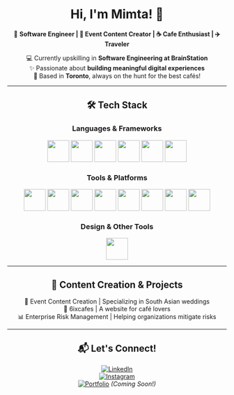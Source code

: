 <!-- Center Content -->
<div align="center">

# Hi, I'm Mimta! 👋  

🚀 **Software Engineer | 🎥 Event Content Creator | ☕ Cafe Enthusiast | ✈️ Traveler**  

💻 Currently upskilling in **Software Engineering at BrainStation**  
✨ Passionate about **building meaningful digital experiences**  
📍 Based in **Toronto**, always on the hunt for the best cafés!  

---

## 🛠️ Tech Stack  

<!-- Square Icons Section -->
### Languages & Frameworks  
<p>
  <img src="https://skillicons.dev/icons?i=javascript&theme=dark" width="50" height="50"/>
  <img src="https://skillicons.dev/icons?i=react&theme=dark" width="50" height="50"/>
  <img src="https://cdn.jsdelivr.net/gh/devicons/devicon/icons/html5/html5-original.svg" width="50" height="50"/>
  <img src="https://cdn.jsdelivr.net/gh/devicons/devicon/icons/css3/css3-original.svg" width="50" height="50"/>
  <img src="https://skillicons.dev/icons?i=sass&theme=dark" width="50" height="50"/>
  <img src="https://skillicons.dev/icons?i=vite&theme=dark" width="50" height="50"/>
</p>

### Tools & Platforms  
<p>
  <img src="https://skillicons.dev/icons?i=vscode&theme=dark" width="50" height="50"/>
  <img src="https://skillicons.dev/icons?i=nodejs&theme=dark" width="50" height="50"/>
  <img src="https://skillicons.dev/icons?i=express&theme=dark" width="50" height="50"/>
  <img src="https://skillicons.dev/icons?i=github&theme=dark" width="50" height="50"/>
  <img src="https://skillicons.dev/icons?i=postman&theme=dark" width="50" height="50"/>
  <img src="https://skillicons.dev/icons?i=mysql&theme=dark" width="50" height="50"/>
  <img src="https://skillicons.dev/icons?i=npm&theme=dark" width="50" height="50"/>
  <img src="https://skillicons.dev/icons?i=figma&theme=dark" width="50" height="50"/>
</p>

### Design & Other Tools  
<p>
  <img src="https://skillicons.dev/icons?i=photoshop&theme=dark" width="50" height="50"/>
</p>

---

## 📸 Content Creation & Projects

🎥 Event Content Creation | Specializing in South Asian weddings  
📝 6ixcafes | A website for café lovers  
📊 Enterprise Risk Management | Helping organizations mitigate risks

---

## 📬 Let's Connect!  

[![LinkedIn](https://img.shields.io/badge/-LinkedIn-0077B5?style=for-the-badge&logo=linkedin)](https://linkedin.com/in/mimtachowdhury)  
[![Instagram](https://img.shields.io/badge/-Instagram-E4405F?style=for-the-badge&logo=instagram&logoColor=white)](https://instagram.com/momentsbymimta)  
[![Portfolio](https://img.shields.io/badge/-Portfolio-000?style=for-the-badge&logo=codepen)](#) _(Coming Soon!)_

</div>
